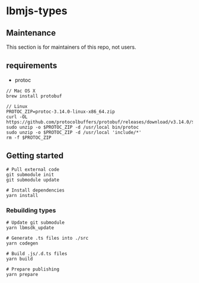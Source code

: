 # lbmjs-types

## Maintenance
This section is for maintainers of this repo, not users.

## requirements
* protoc
```shell
// Mac OS X
brew install protobuf

// Linux
PROTOC_ZIP=protoc-3.14.0-linux-x86_64.zip
curl -OL https://github.com/protocolbuffers/protobuf/releases/download/v3.14.0/$PROTOC_ZIP
sudo unzip -o $PROTOC_ZIP -d /usr/local bin/protoc
sudo unzip -o $PROTOC_ZIP -d /usr/local 'include/*'
rm -f $PROTOC_ZIP
```

## Getting started
```shell
# Pull external code
git submodule init
git submodule update

# Install dependencies
yarn install
```

### Rebuilding types

```shell
# Update git submodule
yarn lbmsdk_update

# Generate .ts files into ./src
yarn codegen

# Build .js/.d.ts files
yarn build

# Prepare publishing
yarn prepare
```

